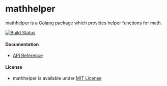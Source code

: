 # mathhelper
mathhelper is a [Golang](http://golang.org) package which provides helper functions for math.

[![Build Status](https://travis-ci.org/northbright/mathhelper.svg?branch=master)](https://travis-ci.org/northbright/mathhelper)

#### Documentation
* [API Reference](https://godoc.org/github.com/northbright/mathhelper)

#### License
* mathhelper is available under [MIT License](./LICENSE)
